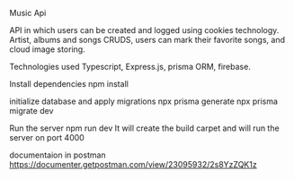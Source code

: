 Music Api

API in which users can be created and logged using cookies technology. Artist,
albums and songs CRUDS, users can mark their favorite songs, and cloud image
storing.

Technologies used
Typescript, Express.js, prisma ORM, firebase.

Install dependencies
npm install

initialize database and apply migrations
npx prisma generate 
npx prisma migrate dev

Run the server
npm run dev
It will create the build carpet and will run the server on port 4000

documentaion in postman
https://documenter.getpostman.com/view/23095932/2s8YzZQK1z